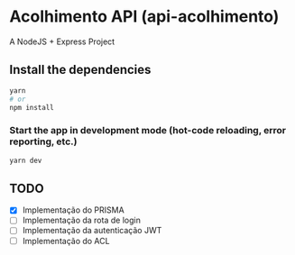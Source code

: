 # Acolhimento API (api-acolhimento)

A NodeJS + Express Project

## Install the dependencies
```bash
yarn
# or
npm install
```

### Start the app in development mode (hot-code reloading, error reporting, etc.)
```bash
yarn dev
```

## TODO

 - [x] Implementação do PRISMA
 - [ ] Implementação da rota de login
 - [ ] Implementação da autenticação JWT
 - [ ] Implementação do ACL
